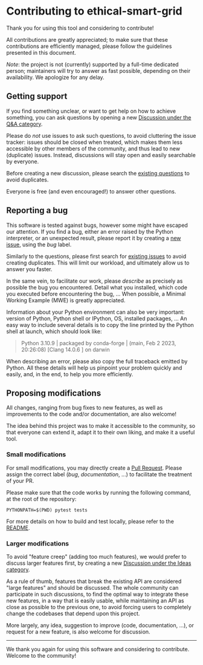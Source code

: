 # Contributing to ethical-smart-grid

Thank you for using this tool and considering to contribute!

All contributions are greatly appreciated; to make sure that these contributions
are efficiently managed, please follow the guidelines presented in this document.

*Note*: the project is not (currently) supported by a full-time dedicated person;
maintainers will try to answer as fast possible, depending on their availability.
We apologize for any delay.


## Getting support

If you find something unclear, or want to get help on how to achieve something,
you can ask questions by opening a new [Discussion under the Q&A category](https://github.com/ethicsai/ethical-smart-grid/discussions/new?category=q-a).

Please do *not* use issues to ask such questions, to avoid cluttering the
issue tracker: issues should be closed when treated, which makes them less
accessible by other members of the community, and thus lead to new (duplicate)
issues.
Instead, discussions will stay open and easily searchable by everyone.

Before creating a new discussion, please search the [existing questions](https://github.com/ethicsai/ethical-smart-grid/discussions/categories/q-a)
to avoid duplicates.

Everyone is free (and even encouraged!) to answer other questions.


## Reporting a bug

This software is tested against bugs, however some might have escaped our
attention.
If you find a bug, either an error raised by the Python interpreter, or an
unexpected result, please report it by creating a [new issue](https://github.com/ethicsai/ethical-smart-grid/issues/new),
using the *bug* label.

Similarly to the questions, please first search for [existing issues](https://github.com/ethicsai/ethical-smart-grid/issues/)
to avoid creating duplicates.
This will limit our workload, and ultimately allow us to answer you faster.

In the same vein, to facilitate our work, please *describe* as precisely as
possible the bug you encountered.
Detail what you installed, which code you executed before encountering the
bug, ...
When possible, a Minimal Working Example (MWE) is greatly appreciated.

Information about your Python environment can also be very important:
version of Python, Python shell or IPython, OS, installed packages, ...
An easy way to include several details is to copy the line printed by the
Python shell at launch, which should look like:

> Python 3.10.9 | packaged by conda-forge | (main, Feb  2 2023, 20:26:08) [Clang 14.0.6 ] on darwin

When describing an error, please also copy the full traceback emitted by Python.
All these details will help us pinpoint your problem quickly and easily, and,
in the end, to help you more efficiently.


## Proposing modifications

All changes, ranging from bug fixes to new features, as well as improvements to
the code and/or documentation, are also welcome!

The idea behind this project was to make it accessible to the community,
so that everyone can extend it, adapt it to their own liking, and make it a
useful tool.

### Small modifications

For small modifications, you may directly create a [Pull Request](https://github.com/ethicsai/ethical-smart-grid/pulls).
Please assign the correct label (*bug*, *documentation*, ...) to facilitate the
treatment of your PR.

Please make sure that the code works by running the following command, at the
root of the repository:

```shell
PYTHONPATH=$(PWD) pytest tests
```

For more details on how to build and test locally, please refer to the
[README](Readme.md#building-and-testing-locally).

### Larger modifications

To avoid "feature creep" (adding too much features), we would prefer to discuss
larger features first, by creating a new [Discussion under the Ideas category](https://github.com/ethicsai/ethical-smart-grid/discussions/new?category=ideas).

As a rule of thumb, features that break the existing API are considered
"large features" and should be discussed.
The whole community can participate in such discussions, to find the optimal
way to integrate these new features, in a way that is easily usable, while
maintaining an API as close as possible to the previous one, to avoid forcing
users to completely change the codebases that depend upon this project.

More largely, any idea, suggestion to improve (code, documentation, ...), or
request for a new feature, is also welcome for discussion.

---

We thank you again for using this software and considering to contribute.
Welcome to the community!

